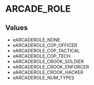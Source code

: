 # ARCADE_ROLE

## Values
* eARCADEROLE_NONE
* eARCADEROLE_COP_OFFICER
* eARCADEROLE_COP_TACTICAL
* eARCADEROLE_COP_TECH
* eARCADEROLE_CROOK_SOLDIER
* eARCADEROLE_CROOK_ENFORCER
* eARCADEROLE_CROOK_HACKER
* eARCADEROLE_NUM_TYPES